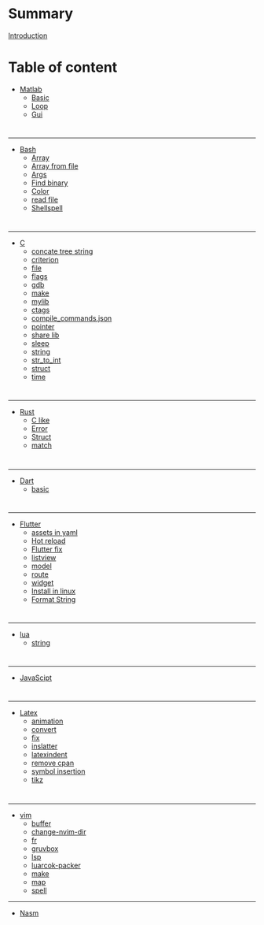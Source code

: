 # Summary
[Introduction](README.md)
# Table of content
- [Matlab](./matlab/README.md)
	- [Basic](./matlab/basic.md)
	- [Loop](./matlab/loop.md)
	- [Gui](./matlab/gui.md)
#
---
- [Bash](./bash/README.md)
	- [Array](./bash/array.md)
	- [Array from file](./bash/array-from-file.md)
	- [Args](./bash/bash-args.md)
	- [Find binary](./bash/bash-find-binary.md)
	- [Color](./bash/color.md)
	- [read file](./bash/file.md)
	- [Shellspell](./bash/shellspell.md)
#
---
- [C](./c/README.md)
	- [concate tree string](./c/concate_tree_string.md)
	- [criterion](./c/criterion.md)
	- [file](./c/file.md)
	- [flags](./c/flags.md)
	- [gdb](./c/gdb.md)
	- [make](./c/make.md)
	- [mylib](./c/mylib.md)
	- [ctags](./c/ctags.md)
	- [compile_commands.json](./c/compile_commands.json.md)
	- [pointer](./c/pointer.md)
	- [share lib](./c/share_lib.md)
	- [sleep](./c/sleep.md)
	- [string](./c/string.md)
	- [str_to_int](./c/str_to_int.md)
	- [struct](./c/struct.md)
	- [time](./c/time.md)
#
---
- [Rust](./rust/README.md)
    - [C like](./rust/c-like.md)
    - [Error](./rust/rust-error.md)
    - [Struct](./rust/struct.md)
    - [match](./rust/match.md)
#
---
- [Dart](./dart/README.md)
    - [basic](./dart/basic.md)
#
---
- [Flutter](./flutter/README.md)
    - [assets in yaml](./flutter/assets-in-yaml.md)
    - [Hot reload](./flutter/hot-reload.md)
    - [Flutter fix](./flutter/flutter-fix.md)
    - [listview](./flutter/listview.md)
    - [model](./flutter/model.md)
    - [route](./flutter/route.md)
    - [widget](./flutter/widget.md)
    - [Install in linux](./flutter/install-in-linux.md)
    - [Format String](./flutter/string-format.md)
#
---
- [lua](./lua/README.md)
	- [string](./lua/string.md)
#
---
- [JavaScipt](./js/README.md)
#
---
- [Latex](./latex/README.md)
	- [animation](./latex/animation.md)
	- [convert](./latex/convert.md)
	- [fix](./latex/fix.md)
	- [inslatter](./latex/inslatter.md)
	- [latexindent](./latex/latexindent.md)
	- [remove cpan](./latex/remove-cpan.md)
	- [symbol insertion](./latex/symbol-insertion.md)
	- [tikz](./latex/tikz.md)
#
---
- [vim](./vim/README.md)
	- [buffer](./vim/buffer.md)
	- [change-nvim-dir](./vim/change-nvim-dir.md)
	- [fr](./vim/fr.md)
	- [gruvbox](./vim/gruvbox.md)
	- [lsp](./vim/lsp.md)
	- [luarcok-packer](./vim/luarcok-packer.md)
	- [make](./vim/make.md)
	- [map](./vim/map.md)
	- [spell](./vim/spell.md)
---
- [Nasm](./nasm/README.md)
<!-- hidden ->


<!---->
<!-- # Hidden -->
<!-- - [aa]() -->
<!--     - [awk](./linux/cli_fix/awk.md) -->
<!--     - [cp and skips](./linux/cli_fix/cp.md) -->
<!--     - [Date](./linux/cli_fix/date.md) -->
<!--     - [Stow](./linux/cli_fix/stow.md) -->
<!--     - [Squashfs](./linux/cli_fix/squashfs.md) -->
<!--     - [Man](./linux/cli_fix/man.md) -->
<!--     - [adb](./linux/cli_fix/adb.md) -->
<!--     - [Grub](./linux/cli_fix/grub.md) -->
<!--     - [Fix sound](./linux/cli_fix/fix-sound.md) -->
<!--     - [Fix tmux](./linux/cli_fix/fix-tmux.md) -->
<!--     - [Fix zsh](./linux/cli_fix/fix-zsh.md) -->
<!--     - [Brightness](./linux/cli_fix/brightness.md) -->
<!--     - [Swapfile](./linux/cli_fix/swapfile.md) -->
<!--     - [PS1](./linux/cli_fix/PS1.md) -->
<!--     - [Mount](./linux/cli_fix/mount.md) -->
<!--     - [Keybroad](./linux/cli_fix/keybroad.md) -->
<!--     - [Wayland](./linux/cli_fix/wayland.md) -->
<!--     - [pc info](./linux/cli_fix/info.md) -->
<!--     - [Chroot GUI](./linux/cli_fix/chroot_GUI.md) -->
<!--     - [Chroot To Bsd](./linux/cli_fix/chroot_ToBsd.md) -->
<!--     - [Class of windows](./linux/cli_fix/class-windows.md) -->
<!--     - [How to virifi sig](./linux/cli_fix/how-to-virifi.sig.md) -->
<!--     - [du](./linux/cli_fix/du-h.md) -->
<!--     - [Screanshot](./linux/cli_fix/screanshot.md) -->
<!-- - [Sleep and Hibernation](./linux/cli_fix/sleep.md) -->

